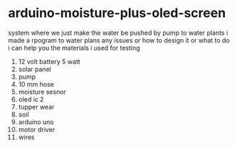 # arduino-moisture-plus-oled-screen
system where we just make the water be pushed by pump to water plants
i made a rpogram to water plans any issues or how to design it or what to do i can help you
the materials i used for testing  
1. 12 volt battery 5 watt
2. solar panel 
3. pump  
4. 10 mm hose  
5. moisture sesnor 
6. oled ic 2 
7. tupper wear 
8. soil
9. arduino uno
10. motor driver
11. wires

